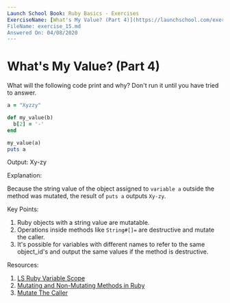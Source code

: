 ```yaml
---
Launch School Book: Ruby Basics - Exercises
ExerciseName: [What's My Value? (Part 4)](https://launchschool.com/exercises/2eb238c9)
FileName: exercise_15.md
Answered On: 04/08/2020
---
```


# What's My Value? (Part 4)

What will the following code print and why? Don't run it until you have 
tried to answer.

```ruby
a = "Xyzzy"

def my_value(b)
  b[2] = '-'
end

my_value(a)
puts a
```
Output: Xy-zy

Explanation: 

Because the string value of the object assigned to `variable a` outside the method 
was mutated, the result of `puts a` outputs `Xy-zy`.

Key Points: 

1. Ruby objects with a string value are mutatable. 
2. Operations inside methods like `String#[]=` are destructive and mutate the caller.
3. It's possible for variables with different names to refer to the same object_id's 
and output the same values if the method is destructive.

Resources:

1. [LS Ruby Variable Scope](https://launchschool.com/books/ruby/read/variables#variablescope)
2. [Mutating and Non-Mutating Methods in Ruby](https://launchschool.com/blog/mutating-and-non-mutating-methods)
3. [Mutate The Caller](https://medium.com/@anacasilva/mutate-the-caller-bf01d90c15a6)